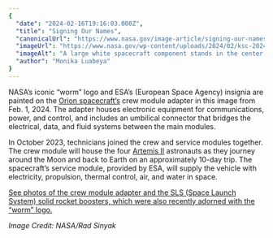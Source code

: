 ```yaml
---
{
  "date": "2024-02-16T19:16:03.000Z",
  "title": "Signing Our Names",
  "canonicalUrl": "https://www.nasa.gov/image-article/signing-our-names/",
  "imageUrl": "https://www.nasa.gov/wp-content/uploads/2024/02/ksc-20240201-ph-rns01-0001orig-1.jpg",
  "imageAlt": "A large white spacecraft component stands in the center of a large room. At the top, the NASA \"worm\" logo and ESA (European Space Agency) insignia are painted on the crew module adapter.",
  "author": "Monika Luabeya"
}
---
```


NASA’s iconic “worm” logo and ESA’s (European Space Agency) insignia are painted on the [Orion spacecraft’s](https://www.nasa.gov/humans-in-space/orion-spacecraft/) crew module adapter in this image from Feb. 1, 2024. The adapter houses electronic equipment for communications, power, and control, and includes an umbilical connector that bridges the electrical, data, and fluid systems between the main modules.

In October 2023, technicians joined the crew and service modules together. The crew module will house the four [Artemis II](https://www.nasa.gov/mission/artemis-ii/) astronauts as they journey around the Moon and back to Earth on an approximately 10-day trip. The spacecraft’s service module, provided by ESA, will supply the vehicle with electricity, propulsion, thermal control, air, and water in space.

[See photos of the crew module adapter and the SLS (Space Launch System) solid rocket boosters, which were also recently adorned with the “worm” logo.](https://www.nasa.gov/centers-and-facilities/kennedy/teams-add-iconic-nasa-worm-logo-to-artemis-ii-rocket-spacecraft/)

_Image Credit: NASA/Rad Sinyak_
